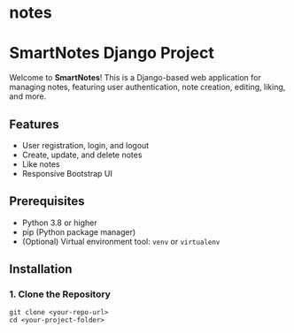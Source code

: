 # notes
# SmartNotes Django Project

Welcome to **SmartNotes**! This is a Django-based web application for managing notes, featuring user authentication, note creation, editing, liking, and more.

## Features

- User registration, login, and logout
- Create, update, and delete notes
- Like notes
- Responsive Bootstrap UI

## Prerequisites

- Python 3.8 or higher
- pip (Python package manager)
- (Optional) Virtual environment tool: `venv` or `virtualenv`

## Installation

### 1. Clone the Repository

```
git clone <your-repo-url>
cd <your-project-folder>
```